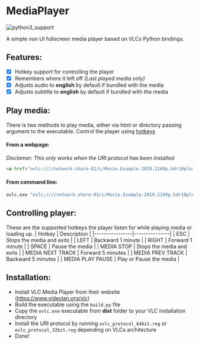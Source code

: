 # MediaPlayer
![python3_support](https://img.shields.io/badge/Python-3-blue.svg "Python 3")

A simple non UI fullscreen media player based on VLCs Python bindings.

## Features:
- [x] Hotkey support for controlling the player
- [x] Remembers where it left off _(Last played media only)_
- [x] Adjusts audio to **english** by default if bundled with the media
- [x] Adjusts subtitle to **english** by default if bundled with the media

## Play media:
There is two methods to play media, either via html or directory passing argument to the executable. Control the player using [hotkeys](#controlling-player)

#### From a webpage:
_Disclamer: This only works when the URI protocol has been installed_
```html
<a href="ovlc:////network-share-01/c/Movie.Example.2019.2160p.hdr10plus.bluray.x265.hevc.mkv">Play Movie Example 2019</a>
```
#### From command line:
```cmd
ovlc.exe "ovlc:////network-share-01/c/Movie.Example.2019.2160p.hdr10plus.bluray.x265.hevc.mkv"
```

## Controlling player:
These are the supported hotkeys the player listen for while playing media or loading up.
| Hotkey         | Description   |
|----------------|---------------|
| ESC | Stops the media and exits |
| LEFT | Backward 1 minute | 
| RIGHT | Forward 1 minute | 
| SPACE | Pause the media | 
| MEDIA STOP | Stops the media and exits | 
| MEDIA NEXT TRACK | Forward 5 minutes | 
| MEDIA PREV TRACK | Backward 5 minutes | 
| MEDIA PLAY PAUSE | Play or Pause the media |

## Installation:
* Install VLC Media Player from their website (https://www.videolan.org/vlc)
* Build the executable using the `build.py` file
* Copy the `ovlc.exe` executable from **dist** folder to your VLC installation directory
* Install the URI protocol by running `ovlc_protocol_64bit.reg` or `ovlc_protocol_32bit.reg` depending on VLCs architecture
* Done!
